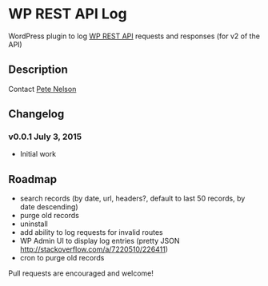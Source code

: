 # WP REST API Log

WordPress plugin to log [WP REST API](http://wp-api.org/) requests and responses (for v2 of the API)

## Description

Contact [Pete Nelson](https://twitter.com/gungeekatx)

## Changelog

### v0.0.1 July 3, 2015
- Initial work

## Roadmap

- search records (by date, url, headers?, default to last 50 records, by date descending)
- purge old records
- uninstall
- add ability to log requests for invalid routes
- WP Admin UI to display log entries (pretty JSON http://stackoverflow.com/a/7220510/226411)
- cron to purge old records

Pull requests are encouraged and welcome!


